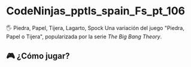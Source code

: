# CodeNinjas_pptls_spain_Fs_pt_106


 🖐 Piedra, Papel, Tijera, Lagarto, Spock  Una  variación del  juego "Piedra, Papel o Tijera", popularizada por la serie *The Big Bang Theory*. 

  ## 🎮 ¿Cómo jugar?
